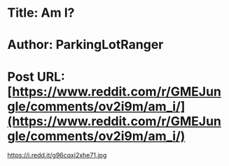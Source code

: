 # Title: Am I?
# Author: ParkingLotRanger
# Post URL: [https://www.reddit.com/r/GMEJungle/comments/ov2i9m/am_i/](https://www.reddit.com/r/GMEJungle/comments/ov2i9m/am_i/)


https://i.redd.it/g96cqxj2xhe71.jpg